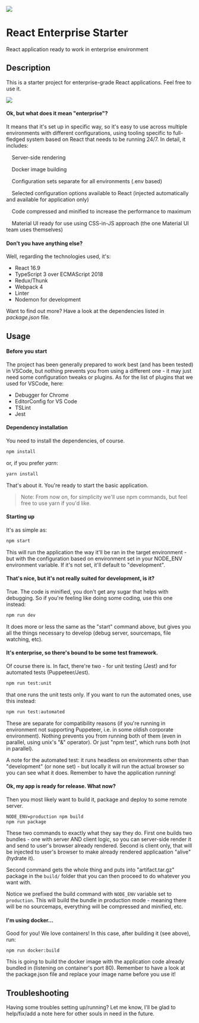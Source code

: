 ![](https://circleci.com/gh/grzegorzjudas/react-enterprise-starter.svg?style=shield&circle-token=a9dadb1ee032d563de95da043e65b3be69049463)

# React Enterprise Starter
React application ready to work in enterprise environment

## Description
This is a starter project for enterprise-grade React applications. Feel free to use it.

![](https://user-images.githubusercontent.com/3832059/55101982-b19ac380-50c5-11e9-9a53-8e1332f91f13.png)

#### Ok, but what does it mean "enterprise"?
It means that it's set up in specific way, so it's easy to use across multiple environments with different configurations, using tooling specific to full-fledged system based on React that needs to be running 24/7. In detail, it includes:

<img src="https://user-images.githubusercontent.com/3832059/55103352-8a91c100-50c8-11e9-9ecd-4b433921e6c7.png" width="15" height="15" />Server-side rendering<br />

<img src="https://user-images.githubusercontent.com/3832059/55103352-8a91c100-50c8-11e9-9ecd-4b433921e6c7.png" width="15" height="15" />Docker image building<br />

<img src="https://user-images.githubusercontent.com/3832059/55103352-8a91c100-50c8-11e9-9ecd-4b433921e6c7.png" width="15" height="15" />Configuration sets separate for all environments (.env based)<br />

<img src="https://user-images.githubusercontent.com/3832059/55103352-8a91c100-50c8-11e9-9ecd-4b433921e6c7.png" width="15" height="15" />Selected configuration options available to React (injected automatically and available for application only)<br />

<img src="https://user-images.githubusercontent.com/3832059/55103352-8a91c100-50c8-11e9-9ecd-4b433921e6c7.png" width="15" height="15" />Code compressed and minified to increase the performance to maximum<br />

<img src="https://user-images.githubusercontent.com/3832059/55103352-8a91c100-50c8-11e9-9ecd-4b433921e6c7.png" width="15" height="15" />Material UI ready for use using CSS-in-JS approach (the one Material UI team uses themselves)

#### Don't you have anything else?
Well, regarding the technologies used, it's:
* React 16.9
* TypeScript 3 over ECMAScript 2018
* Redux/Thunk
* Webpack 4
* Linter
* Nodemon for development

Want to find out more? Have a look at the dependencies listed in *package.json* file.

## Usage

#### Before you start
The project has been generally prepared to work best (and has been tested) in VSCode, but nothing prevents you from using a different one - it may just need some configuration tweaks or plugins. As for the list of plugins that we used for VSCode, here:
* Debugger for Chrome
* EditorConfig for VS Code
* TSLint
* Jest

#### Dependency installation
You need to install the dependencies, of course.
```bash
npm install
```
or, if you prefer *yarn*:
```bash
yarn install
```
That's about it. You're ready to start the basic application.
> Note: From now on, for simplicity we'll use npm commands, but feel free to use yarn if you'd like.

#### Starting up
It's as simple as:
```bash
npm start
```
This will run the application the way it'll be ran in the target environment - but with the configuration based on environment set in your NODE_ENV environment variable. If it's not set, it'll default to "development".

#### That's nice, but it's not really suited for development, is it?
True. The code is minified, you don't get any sugar that helps with debugging. So if you're feeling like doing some coding, use this one instead:
```bash
npm run dev
```
It does more or less the same as the "start" command above, but gives you all the things necessary to develop (debug server, sourcemaps, file watching, etc).

#### It's enterprise, so there's bound to be some test framework.
Of course there is. In fact, there're two - for unit testing (Jest) and for automated tests (Puppeteer/Jest).
```bash
npm run test:unit
```
that one runs the unit tests only. If you want to run the automated ones, use this instead:
```bash
npm run test:automated
```
These are separate for compatibility reasons (if you're running in environment not supporting Puppeteer, i.e. in some oldish corporate environment). Nothing prevents you from running both of them (even in parallel, using unix's "&" operator). Or just "npm test", which runs both (not in parallel).

A note for the automated test: it runs headless on environments other than "development" (or none set) - but locally it will run the actual browser so you can see what it does. Remember to have the application running!

#### Ok, my app is ready for release. What now?
Then you most likely want to build it, package and deploy to some remote server.
```
NODE_ENV=production npm build
npm run package
```
These two commands to exactly what they say they do. First one builds two bundles - one with server AND client logic, so you can server-side render it and send to user's browser already rendered. Second is client only, that will be injected to user's browser to make already rendered applicaation "alive" (hydrate it).

Second command gets the whole thing and puts into "artifact.tar.gz" package in the `build/` folder that you can then proceed to do whatever you want with.

Notice we prefixed the build command with `NODE_ENV` variable set to `production`. This will build the bundle in production mode - meaning there will be no sourcemaps, everything will be compressed and minified, etc.

#### I'm using docker...
Good for you! We love containers! In this case, after building it (see above), run:
```
npm run docker:build
```
This is going to build the docker image with the application code already bundled in (listening on container's port 80). Remember to have a look at the package.json file and replace your image name before you use it!

## Troubleshooting
Having some troubles setting up/running? Let me know, I'll be glad to help/fix/add a note here for other souls in need in the future.
